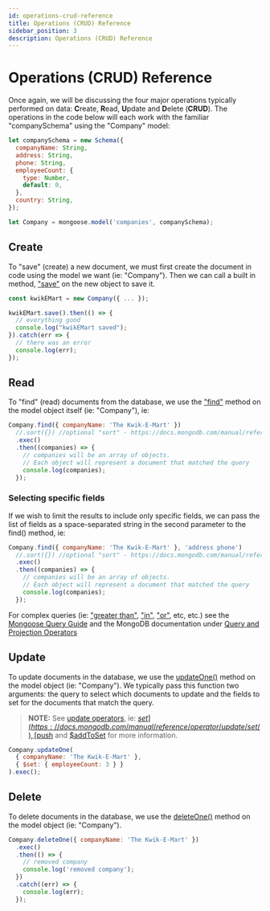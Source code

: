 ```yaml
---
id: operations-crud-reference
title: Operations (CRUD) Reference
sidebar_position: 3
description: Operations (CRUD) Reference
---
```


# Operations (CRUD) Reference

Once again, we will be discussing the four major operations typically performed on data: **C**reate, **R**ead, **U**pdate and **D**elete (**CRUD**). The operations in the code below will each work with the familiar "companySchema" using the "Company" model:

```js
let companySchema = new Schema({
  companyName: String,
  address: String,
  phone: String,
  employeeCount: {
    type: Number,
    default: 0,
  },
  country: String,
});

let Company = mongoose.model('companies', companySchema);
```

## Create

To "save" (create) a new document, we must first create the document in code using the model we want (ie: "Company"). Then we can call a built in method, ["save"](https://mongoosejs.com/docs/models.html#constructing-documents) on the new object to save it.

```js
const kwikEMart = new Company({ ... });

kwikEMart.save().then(() => {
  // everything good
  console.log("kwikEMart saved");
}).catch(err => {
  // there was an error
  console.log(err);
});
```

## Read

To "find" (read) documents from the database, we use the ["find"](<https://mongoosejs.com/docs/api/model.html#Model.find()>) method on the model object itself (ie: "Company"), ie:

```js
Company.find({ companyName: 'The Kwik-E-Mart' })
  //.sort({}) //optional "sort" - https://docs.mongodb.com/manual/reference/operator/aggregation/sort/
  .exec()
  .then((companies) => {
    // companies will be an array of objects.
    // Each object will represent a document that matched the query
    console.log(companies);
  });
```

### Selecting specific fields

If we wish to limit the results to include only specific fields, we can pass the list of fields as a space-separated string in the second parameter to the find() method, ie:

```js
Company.find({ companyName: 'The Kwik-E-Mart' }, 'address phone')
  //.sort({}) //optional "sort" - https://docs.mongodb.com/manual/reference/operator/aggregation/sort/
  .exec()
  .then((companies) => {
    // companies will be an array of objects.
    // Each object will represent a document that matched the query
    console.log(companies);
  });
```

For complex queries (ie: ["greater than"](https://docs.mongodb.com/manual/reference/operator/query/gt/), ["in"](https://docs.mongodb.com/manual/reference/operator/query/in/), ["or"](https://docs.mongodb.com/manual/reference/operator/query/or/), etc, etc.) see the [Mongoose Query Guide](https://mongoosejs.com/docs/queries.html) and the MongoDB documentation under [Query and Projection Operators](https://docs.mongodb.com/manual/reference/operator/query/)

## Update

To update documents in the database, we use the [updateOne()](<https://mongoosejs.com/docs/api/model.html#Model.updateOne()>) method on the model object (ie: "Company"). We typically pass this function two arguments: the query to select which documents to update and the fields to set for the documents that match the query.

> **NOTE:** See [update operators](https://docs.mongodb.com/manual/reference/operator/update/), ie: [$set](https://docs.mongodb.com/manual/reference/operator/update/set/), [$push](https://docs.mongodb.com/manual/reference/operator/update/push/) and [$addToSet](https://docs.mongodb.com/manual/reference/operator/update/addToSet/) for more information.

<!-- prettier-ignore-start -->
```js
Company.updateOne(
  { companyName: 'The Kwik-E-Mart' }, 
  { $set: { employeeCount: 3 } }
).exec();
```
<!-- prettier-ignore-end -->

## Delete

To delete documents in the database, we use the [deleteOne()](<https://mongoosejs.com/docs/api/model.html#Model.deleteOne()>) method on the model object (ie: "Company").

```js
Company.deleteOne({ companyName: 'The Kwik-E-Mart' })
  .exec()
  .then(() => {
    // removed company
    console.log('removed company');
  })
  .catch((err) => {
    console.log(err);
  });
```
